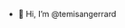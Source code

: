 - 👋 Hi, I’m @temisangerrard


<!---
temisangerrard/temisangerrard is a ✨ special ✨ repository because its `README.md` (this file) appears on your GitHub profile.
You can click the Preview link to take a look at your changes.
--->
